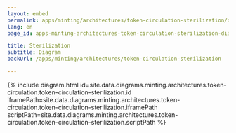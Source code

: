 ```yaml
---
layout: embed
permalink: apps/minting/architectures/token-circulation-sterilization/diagram
lang: en
page_id: apps-minting-architectures-token-circulation-sterilization-diagram

title: Sterilization
subtitle: Diagram
backUrl: /apps/minting/architectures/token-circulation-sterilization

---
```

{% include diagram.html id=site.data.diagrams.minting.architectures.token-circulation.token-circulation-sterilization.id iframePath=site.data.diagrams.minting.architectures.token-circulation.token-circulation-sterilization.iframePath scriptPath=site.data.diagrams.minting.architectures.token-circulation.token-circulation-sterilization.scriptPath %}